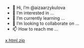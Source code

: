 - 👋 Hi, I’m @aizaarzykulova
- 👀 I’m interested in ...
- 🌱 I’m currently learning ...
- 💞️ I’m looking to collaborate on ...
- 📫 How to reach me ...

<!---
aizaarzykulova/aizaarzykulova is a ✨ special ✨ repository because its `README.md` (this file) appears on your GitHub profile.
You can click the Preview link to take a look at your changes.
--->
[x.html.zip](https://github.com/aizaarzykulova/aizaarzykulova/files/9806474/x.html.zip)
